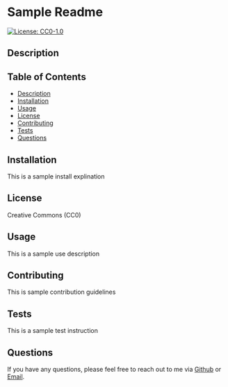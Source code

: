 # Sample Readme
[![License: CC0-1.0](https://licensebuttons.net/l/zero/1.0/80x15.png)](http://creativecommons.org/publicdomain/zero/1.0/)

## Description


## Table of Contents

* [Description](#description)
* [Installation](#installation)
* [Usage](#usage)
* [License](#license)
* [Contributing](#contributing)
* [Tests](#tests)
* [Questions](#questions)

## Installation

This is a sample install explination

## License

Creative Commons (CC0)

## Usage

This is a sample use description

## Contributing

This is sample contribution guidelines

## Tests

This is a sample test instruction

## Questions
If you have any questions, please feel free to reach out to me via [Github](https://github.com/BryanBorek) or [Email](mailto:bryantborek@gmail.com).


